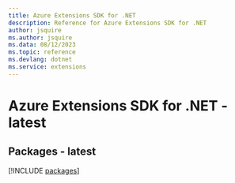 ```yaml
---
title: Azure Extensions SDK for .NET
description: Reference for Azure Extensions SDK for .NET
author: jsquire
ms.author: jsquire
ms.data: 08/12/2023
ms.topic: reference
ms.devlang: dotnet
ms.service: extensions
---
```

# Azure Extensions SDK for .NET - latest
## Packages - latest
[!INCLUDE [packages](extensions-index.md)]